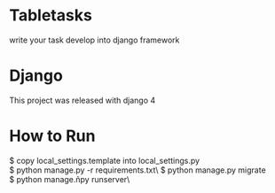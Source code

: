 # Tabletasks
write your task develop into django framework

# Django

This project was released with django 4

# How to Run
$ copy local_settings.template into local_settings.py\
$  python manage.py -r requirements.txt\ 
$  python manage.py migrate\
$  python manage.ñpy runserver\
